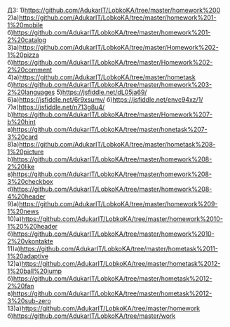 ДЗ:
1)https://github.com/AdukarIT/LobkoKA/tree/master/homework%200
2)а)https://github.com/AdukarIT/LobkoKA/tree/master/homework%201-1%20mobile
  б)https://github.com/AdukarIT/LobkoKA/tree/master/homework%201-2%20catalog
3)a)https://github.com/AdukarIT/LobkoKA/tree/master/Homework%202-1%20pizza 
б)https://github.com/AdukarIT/LobkoKA/tree/master/Homework%202-2%20comment
4)a)https://github.com/AdukarIT/LobkoKA/tree/master/hometask
  б)https://github.com/AdukarIT/LobkoKA/tree/master/homework%203-2%20languages
5)https://jsfiddle.net/dL05ja69/
6)a)https://jsfiddle.net/6r9xsumv/
  б)https://jsfiddle.net/envc94xz/1/
7)а)https://jsfiddle.net/n713g8u4/
  b)https://github.com/AdukarIT/LobkoKA/tree/master/Homework%207-b%20hint
  в)https://github.com/AdukarIT/LobkoKA/tree/master/honetask%207-3%20card
 8)а)https://github.com/AdukarIT/LobkoKA/tree/master/hometask%208-1%20picture
   b)https://github.com/AdukarIT/LobkoKA/tree/master/homework%208-2%20like
   в)https://github.com/AdukarIT/LobkoKA/tree/master/homework%208-3%20checkbox
   d)https://github.com/AdukarIT/LobkoKA/tree/master/homework%208-4%20header
 9)а)https://github.com/AdukarIT/LobkoKA/tree/master/homework%209-1%20news
 10)а)https://github.com/AdukarIT/LobkoKA/tree/master/homework%2010-1%20%20header
    б)https://github.com/AdukarIT/LobkoKA/tree/master/homework%2010-2%20vkontakte
 11)а)https://github.com/AdukarIT/LobkoKA/tree/master/hometask%2011-1%20adaptive  
 12)а)https://github.com/AdukarIT/LobkoKA/tree/master/hometask%2012-1%20ball%20jump
    б)https://github.com/AdukarIT/LobkoKA/tree/master/hometask%2012-2%20fan
    в)https://github.com/AdukarIT/LobkoKA/tree/master/hometask%2012-3%20sub-zero
 13)а)https://github.com/AdukarIT/LobkoKA/tree/master/homework
    б)https://github.com/AdukarIT/LobkoKA/tree/master/work
   
